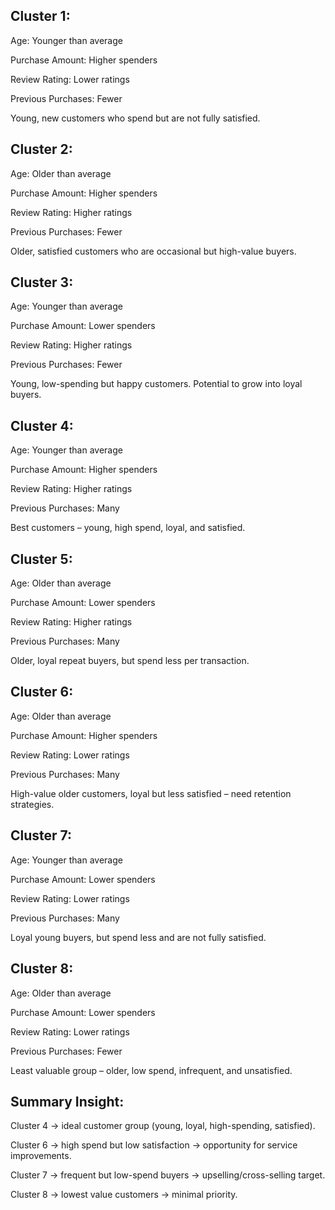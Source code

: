## Cluster 1:

Age: Younger than average

Purchase Amount: Higher spenders

Review Rating: Lower ratings

Previous Purchases: Fewer

Young, new customers who spend but are not fully satisfied.

## Cluster 2:

Age: Older than average

Purchase Amount: Higher spenders

Review Rating: Higher ratings

Previous Purchases: Fewer

Older, satisfied customers who are occasional but high-value buyers.

## Cluster 3:

Age: Younger than average

Purchase Amount: Lower spenders

Review Rating: Higher ratings

Previous Purchases: Fewer

Young, low-spending but happy customers. Potential to grow into loyal buyers.

## Cluster 4:

Age: Younger than average

Purchase Amount: Higher spenders

Review Rating: Higher ratings

Previous Purchases: Many

Best customers – young, high spend, loyal, and satisfied.

## Cluster 5:

Age: Older than average

Purchase Amount: Lower spenders

Review Rating: Higher ratings

Previous Purchases: Many

Older, loyal repeat buyers, but spend less per transaction.

## Cluster 6:

Age: Older than average

Purchase Amount: Higher spenders

Review Rating: Lower ratings

Previous Purchases: Many

High-value older customers, loyal but less satisfied – need retention strategies.

## Cluster 7:

Age: Younger than average

Purchase Amount: Lower spenders

Review Rating: Lower ratings

Previous Purchases: Many

Loyal young buyers, but spend less and are not fully satisfied.

## Cluster 8:

Age: Older than average

Purchase Amount: Lower spenders

Review Rating: Lower ratings

Previous Purchases: Fewer

Least valuable group – older, low spend, infrequent, and unsatisfied.

## Summary Insight:

Cluster 4 → ideal customer group (young, loyal, high-spending, satisfied).

Cluster 6 → high spend but low satisfaction → opportunity for service improvements.

Cluster 7 → frequent but low-spend buyers → upselling/cross-selling target.

Cluster 8 → lowest value customers → minimal priority.

